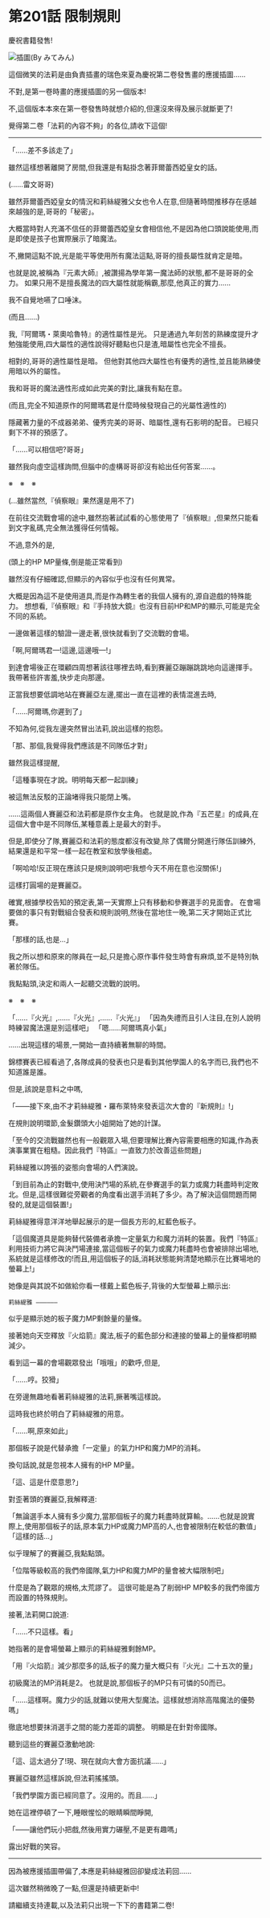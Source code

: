 # 第201話 限制規則

慶祝書籍發售!

![插圖(By みてみん)](https://20879.mitemin.net/userpageimage/viewimagebig/icode/i912114/)

這個微笑的法莉是由負責插畫的瑞色來夏為慶祝第二卷發售畫的應援插圖......

不對,是第一卷時畫的應援插圖的另一個版本!

不,這個版本本來在第一卷發售時就想介紹的,但還沒來得及展示就斷更了!

覺得第二卷「法莉的內容不夠」的各位,請收下這個!

---

「......差不多該走了」

雖然這樣想著離開了房間,但我還是有點掛念著菲爾蕾西婭皇女的話。

(......雷文哥哥)

雖然菲爾蕾西婭皇女的情況和莉絲緹雅父女也令人在意,但隨著時間推移存在感越來越強的是,哥哥的「秘密」。

大概當時對人充滿不信任的菲爾蕾西婭皇女會相信他,不是因為他口頭說能使用,而是即使是孩子也實際展示了暗魔法。

不,撇開這點不說,光是能平等使用所有魔法這點,哥哥的擅長屬性就肯定是暗。

也就是說,被稱為『元素大師』,被讚揚為學年第一魔法師的狀態,都不是哥哥的全力。
如果只用不是擅長魔法的四大屬性就能稱霸,那麼,他真正的實力......

我不自覺地嚥了口唾沫。

(而且......)

我,『阿爾瑪・萊奧哈魯特』的適性屬性是光。
只是通過九年刻苦的熟練度提升才勉強能使用,四大屬性的適性說得好聽點也只是渣,暗屬性也完全不擅長。

相對的,哥哥的適性屬性是暗。
但他對其他四大屬性也有優秀的適性,並且能熟練使用暗以外的屬性。

我和哥哥的魔法適性形成如此完美的對比,讓我有點在意。

(而且,完全不知道原作的阿爾瑪君是什麼時候發現自己的光屬性適性的)

隱藏著力量的不成器弟弟、優秀完美的哥哥、暗屬性,還有石影明的配音。
已經只剩下不祥的預感了。

「......可以相信吧?哥哥」

雖然我向虛空這樣詢問,但腦中的虛構哥哥卻沒有給出任何答案......。

※　※　※

(...雖然當然,『偵察眼』果然還是用不了)

在前往交流戰會場的途中,雖然抱著試試看的心態使用了『偵察眼』,但果然只能看到文字亂碼,完全無法獲得任何情報。

不過,意外的是,

(頭上的HP MP量條,倒是能正常看到)

雖然沒有仔細確認,但顯示的內容似乎也沒有任何異常。

大概是因為這不是使用道具,而是作為轉生者的我個人擁有的,源自遊戲的特殊能力。
想想看,『偵察眼』和『手持放大鏡』也沒有目前HP和MP的顯示,可能是完全不同的系統。

一邊做著這樣的驗證一邊走著,很快就看到了交流戰的會場。

「啊,阿爾瑪君—!這邊,這邊哦—!」

到達會場後正在環顧四周想著該往哪裡去時,看到賽麗亞蹦蹦跳跳地向這邊揮手。
我帶著些許害羞,快步走向那邊。

正當我想要低調地站在賽麗亞左邊,擺出一直在這裡的表情混進去時,

「......阿爾瑪,你遲到了」

不知為何,從我左邊突然冒出法莉,說出這樣的抱怨。

「那、那個,我覺得我們應該是不同隊伍才對」

雖然我這樣提醒,

「這種事現在才說。明明每天都一起訓練」

被這無法反駁的正論堵得我只能閉上嘴。

......這兩個人賽麗亞和法莉都是原作女主角。
也就是說,作為『五芒星』的成員,在這個大會中是不同隊伍,某種意義上是最大的對手。

但是,即使分了隊,賽麗亞和法莉的態度都沒有改變,除了偶爾分開進行隊伍訓練外,結果還是和平常一樣一起在教室和放學後相處。

「啊哈哈!反正現在應該只是規則說明吧!我想今天不用在意也沒關係!」

這樣打圓場的是賽麗亞。

確實,根據學校告知的預定表,第一天實際上只有移動和參賽選手的見面會。
在會場要做的事只有對戰組合發表和規則說明,然後在當地住一晚,第二天才開始正式比賽。

「那樣的話,也是...」

我之所以想和原來的隊員在一起,只是擔心原作事件發生時會有麻煩,並不是特別執著於隊伍。

我點點頭,決定和兩人一起聽交流戰的說明。

※　※　※

「......『火光』,......『火光』,......『火光』」
「因為失禮而且引人注目,在別人說明時練習魔法還是別這樣吧」
「嗯......阿爾瑪真小氣」

......出現這樣的場景,一開始一直持續著無聊的時間。

錦標賽表已經看過了,各隊成員的發表也只是看到其他學園人的名字而已,我們也不知道誰是誰。

但是,該說是意料之中嗎,

「——接下來,由不才莉絲緹雅・羅布萊特來發表這次大會的『新規則』!」

在規則說明環節,金髮鑽頭大小姐開始了她的計謀。

「至今的交流戰雖然也有一般觀眾入場,但要理解比賽內容需要相應的知識,作為表演事業實在粗糙。因此我們『特區』一直致力於改善這些問題」

莉絲緹雅以誇張的姿態向會場的人們演說。

「到目前為止的對戰中,使用決鬥場的系統,在參賽選手的氣力或魔力耗盡時判定敗北。但是,這樣很難從旁觀者的角度看出選手消耗了多少。為了解決這個問題而開發的,就是這個裝置!」

莉絲緹雅得意洋洋地舉起展示的是一個長方形的,紅藍色板子。

「這個魔道具是能夠替代裝備者承擔一定量氣力和魔力消耗的裝置。我們『特區』利用技術力將它與決鬥場連接,當這個板子的氣力或魔力耗盡時也會被排除出場地,系統就是這樣修改的!而且,用這個板子的話,消耗狀態能夠清楚地顯示在比賽場地的螢幕上!」

她像是與其說不如做給你看一樣戴上藍色板子,背後的大型螢幕上顯示出:

    莉絲緹雅 ——————

似乎是顯示她的板子魔力MP剩餘量的量條。

接著她向天空釋放『火焰箭』魔法,板子的藍色部分和連接的螢幕上的量條都明顯減少。

看到這一幕的會場觀眾發出「哦哦」的歡呼,但是,

「......哼。狡猾」

在旁邊無趣地看著莉絲緹雅的法莉,撅著嘴這樣說。

這時我也終於明白了莉絲緹雅的用意。

「......啊,原來如此」

那個板子說是代替承擔「一定量」的氣力HP和魔力MP的消耗。

換句話說,就是忽視本人擁有的HP MP量。

「這、這是什麼意思?」

對歪著頭的賽麗亞,我解釋道:

「無論選手本人擁有多少魔力,當那個板子的魔力耗盡時就算輸。......也就是說實際上,使用那個板子的話,原本氣力HP或魔力MP高的人,也會被限制在較低的數值」
「這樣的話...」

似乎理解了的賽麗亞,我點點頭。

「位階等級較高的我們帝國隊,氣力HP和魔力MP的量會被大幅限制吧」

什麼是為了觀眾的規格,太荒謬了。
這很可能是為了削弱HP MP較多的我們帝國方而設置的特殊規則。

接著,法莉開口說道:

「......不只這樣。看」

她指著的是會場螢幕上顯示的莉絲緹雅剩餘MP。

「用『火焰箭』減少那麼多的話,板子的魔力量大概只有『火光』二十五次的量」

初級魔法的MP消耗是2。
也就是說,那個板子的MP只有可憐的50而已。

「......這樣啊。魔力少的話,就難以使用大型魔法。這樣就想消除高階魔法的優勢嗎」

徹底地想要抹消選手之間的能力差距的調整。
明顯是在針對帝國隊。

聽到這些的賽麗亞激動地說:

「這、這太過分了!現、現在就向大會方面抗議......」

賽麗亞雖然這樣訴說,但法莉搖搖頭。

「我們學園方面已經同意了。沒用的。而且......」

她在這裡停頓了一下,睡眼惺忪的眼睛瞬間睜開,

「——讓他們玩小把戲,然後用實力碾壓,不是更有趣嗎」

露出好戰的笑容。

---

因為被應援插圖帶偏了,本應是莉絲緹雅回卻變成法莉回......

這次雖然稍微晚了一點,但還是持續更新中!

請繼續支持連載,以及法莉只出現一下下的書籍第二卷!